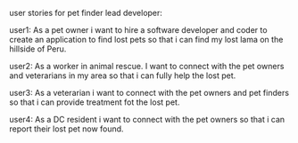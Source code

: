 user stories for pet finder
lead developer:


user1:
As a pet owner i want to hire a software developer and coder to create an application to find lost pets so that i can find my lost lama on the hillside of Peru.

user2:
As a worker in animal rescue. I want to connect with the pet owners and veterarians in my area so that i can fully help the lost pet.

user3:
As a veterarian i want to connect with the pet owners and pet finders so that i can provide treatment fot the lost pet.

user4:
As a DC resident i want to connect with the pet owners so that i can report their lost pet now found. 